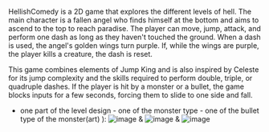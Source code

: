 HellishComedy is a 2D game that explores the different levels of hell. The main character is a fallen angel who finds himself at the bottom and aims to ascend to the top to reach paradise. 
The player can move, jump, attack, and perform one dash as long as they haven't touched the ground. When a dash is used, the angel's golden wings turn purple. If, while the wings are purple, the player kills a creature, the dash is reset.

This game combines elements of Jump King and is also inspired by Celeste for its jump complexity and the skills required to perform double, triple, or quadruple dashes.
 If the player is hit by a monster or a bullet, the game blocks inputs for a few seconds, forcing them to slide to one side and fall. 
 - one part of the level design - one of the monster type - one of the bullet type of the monster(art) ): 
![image](https://github.com/user-attachments/assets/72bc0f62-23e1-4d49-874d-8edbe339925b)   &   ![image](https://github.com/user-attachments/assets/51f51b42-f669-4057-9da5-928fd7ca1de5)   &   ![image](https://github.com/user-attachments/assets/22010e05-acaf-4472-ad33-0544bd2001de)




